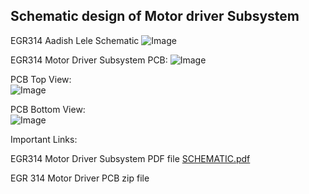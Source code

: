 
## Schematic design of Motor driver Subsystem

EGR314 Aadish Lele Schematic
![Image](https://github.com/user-attachments/assets/c7163d30-6a1a-4427-86f4-89c7ff576e49)

EGR314 Motor Driver Subsystem PCB:
![Image](https://github.com/user-attachments/assets/8655c729-7e94-434b-9340-f5c528838998)

PCB Top View:  
![Image](https://github.com/user-attachments/assets/46d92fa4-020f-4745-baa7-ae3f704e8539)

PCB Bottom View:  
![Image](https://github.com/user-attachments/assets/e3679142-1249-4cea-b62b-174048852221)

Important Links:  

EGR314 Motor Driver Subsystem PDF file
[SCHEMATIC.pdf](https://github.com/user-attachments/files/19829832/SCHEMATIC.pdf)

EGR 314 Motor Driver PCB zip file  





